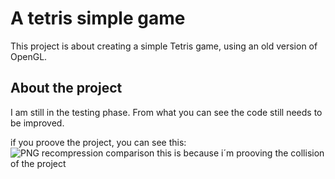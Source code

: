 # A tetris simple game

This project is about creating a simple Tetris game, using an old version of OpenGL.

## About the project

I am still in the testing phase. From what you can see the code still needs to be improved.

if you proove the project, you can see this:
![PNG recompression comparison]()
this is because i´m prooving the collision of the project
